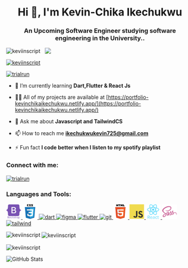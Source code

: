 

<h1 align="center">Hi 👋, I'm Kevin-Chika Ikechukwu</h1>
<h3 align="center">An Upcoming Software Engineer studying software engineering in the University..</h3>

<img align=right width=400 src="https://images.unsplash.com/photo-1607706189992-eae578626c86?ixlib=rb-1.2.1&ixid=MnwxMjA3fDB8MHxwaG90by1wYWdlfHx8fGVufDB8fHx8&auto=format&fit=crop&w=870&q=80">

<p align="left"> <img src="https://komarev.com/ghpvc/?username=keviinscript&label=Profile%20views&color=0e75b6&style=flat" alt="keviinscript" /> </p>

<p align="left"> <a href="https://github.com/ryo-ma/github-profile-trophy"><img src="https://github-profile-trophy.vercel.app/?username=keviinscript" alt="keviinscript" /></a> </p>

<p align="left"> <a href="https://twitter.com/trialrun" target="blank"><img src="https://img.shields.io/twitter/follow/trialrun?logo=twitter&style=for-the-badge" alt="trialrun" /></a> </p>

- 🌱 I’m currently learning **Dart,Flutter & React Js**

- 👨‍💻 All of my projects are available at [https://portfolio-kevinchikaikechukwu.netlify.app/](https://portfolio-kevinchikaikechukwu.netlify.app/)

- 💬 Ask me about **Javascript and TailwindCS**

- 📫 How to reach me **ikechukwukevin725@gmail.com**

- ⚡ Fun fact **I code better when I listen to my spotify playlist**

<h3 align="left">Connect with me:</h3>
<p align="left">
<a href="https://twitter.com/trialrun" target="blank"><img align="center" src="https://raw.githubusercontent.com/rahuldkjain/github-profile-readme-generator/master/src/images/icons/Social/twitter.svg" alt="trialrun" height="30" width="40" /></a>
</p>

<h3 align="left">Languages and Tools:</h3>
<p align="left"> <a href="https://getbootstrap.com" target="_blank" rel="noreferrer"> <img src="https://raw.githubusercontent.com/devicons/devicon/master/icons/bootstrap/bootstrap-plain-wordmark.svg" alt="bootstrap" width="40" height="40"/> </a> <a href="https://www.w3schools.com/css/" target="_blank" rel="noreferrer"> <img src="https://raw.githubusercontent.com/devicons/devicon/master/icons/css3/css3-original-wordmark.svg" alt="css3" width="40" height="40"/> </a> <a href="https://dart.dev" target="_blank" rel="noreferrer"> <img src="https://www.vectorlogo.zone/logos/dartlang/dartlang-icon.svg" alt="dart" width="40" height="40"/> </a> <a href="https://www.figma.com/" target="_blank" rel="noreferrer"> <img src="https://www.vectorlogo.zone/logos/figma/figma-icon.svg" alt="figma" width="40" height="40"/> </a> <a href="https://flutter.dev" target="_blank" rel="noreferrer"> <img src="https://www.vectorlogo.zone/logos/flutterio/flutterio-icon.svg" alt="flutter" width="40" height="40"/> </a> <a href="https://git-scm.com/" target="_blank" rel="noreferrer"> <img src="https://www.vectorlogo.zone/logos/git-scm/git-scm-icon.svg" alt="git" width="40" height="40"/> </a> <a href="https://www.w3.org/html/" target="_blank" rel="noreferrer"> <img src="https://raw.githubusercontent.com/devicons/devicon/master/icons/html5/html5-original-wordmark.svg" alt="html5" width="40" height="40"/> </a> <a href="https://developer.mozilla.org/en-US/docs/Web/JavaScript" target="_blank" rel="noreferrer"> <img src="https://raw.githubusercontent.com/devicons/devicon/master/icons/javascript/javascript-original.svg" alt="javascript" width="40" height="40"/> </a> <a href="https://reactjs.org/" target="_blank" rel="noreferrer"> <img src="https://raw.githubusercontent.com/devicons/devicon/master/icons/react/react-original-wordmark.svg" alt="react" width="40" height="40"/> </a> <a href="https://sass-lang.com" target="_blank" rel="noreferrer"> <img src="https://raw.githubusercontent.com/devicons/devicon/master/icons/sass/sass-original.svg" alt="sass" width="40" height="40"/> </a> <a href="https://tailwindcss.com/" target="_blank" rel="noreferrer"> <img src="https://www.vectorlogo.zone/logos/tailwindcss/tailwindcss-icon.svg" alt="tailwind" width="40" height="40"/> </a> </p>

<p><img align="left" src="https://github-readme-stats.vercel.app/api/top-langs?username=keviinscript&show_icons=true&locale=en&layout=compact" alt="keviinscript" /></p>

<p>&nbsp;<img align="center" src="https://github-readme-stats.vercel.app/api?username=keviinscript&show_icons=true&locale=en" alt="keviinscript" /></p>

<p><img align="center" src="https://github-readme-streak-stats.herokuapp.com/?user=keviinscript&" alt="keviinscript" /></p>



![GitHub Stats](https://github-readme-stats.vercel.app/api?username=keviinscript&theme=dark)
